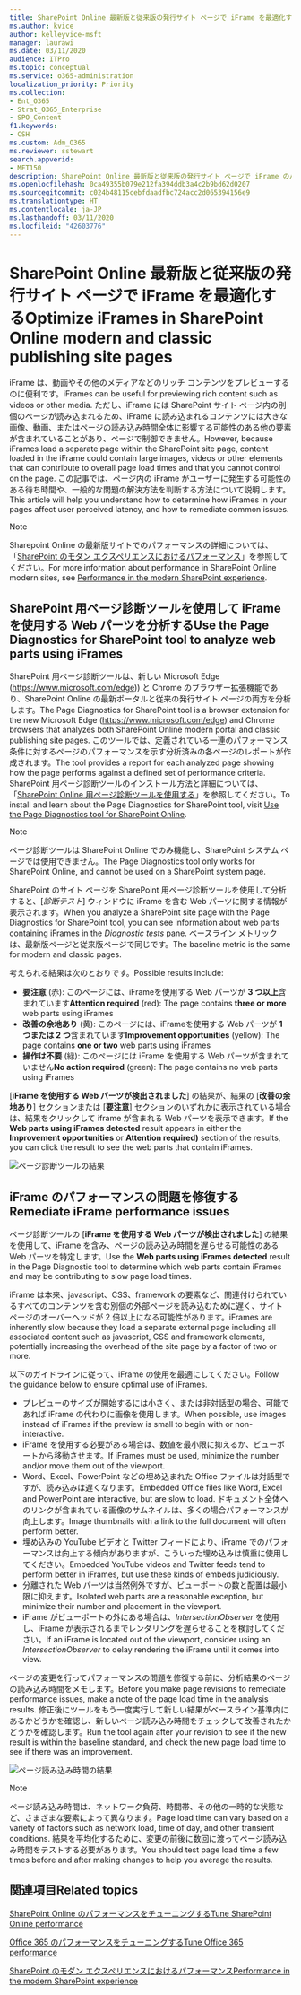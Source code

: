 ```yaml
---
title: SharePoint Online 最新版と従来版の発行サイト ページで iFrame を最適化する
ms.author: kvice
author: kelleyvice-msft
manager: laurawi
ms.date: 03/11/2020
audience: ITPro
ms.topic: conceptual
ms.service: o365-administration
localization_priority: Priority
ms.collection:
- Ent_O365
- Strat_O365_Enterprise
- SPO_Content
f1.keywords:
- CSH
ms.custom: Adm_O365
ms.reviewer: sstewart
search.appverid:
- MET150
description: SharePoint Online 最新版と従来版の発行サイト ページで iFrame のパフォーマンスを最適化する方法について説明します。
ms.openlocfilehash: 0ca49355b079e212fa394ddb3a4c2b9bd62d0207
ms.sourcegitcommit: c024b48115cebfdaadfbc724acc2d065394156e9
ms.translationtype: HT
ms.contentlocale: ja-JP
ms.lasthandoff: 03/11/2020
ms.locfileid: "42603776"
---
```

# <a name="optimize-iframes-in-sharepoint-online-modern-and-classic-publishing-site-pages"></a><span data-ttu-id="af8cf-103">SharePoint Online 最新版と従来版の発行サイト ページで iFrame を最適化する</span><span class="sxs-lookup"><span data-stu-id="af8cf-103">Optimize iFrames in SharePoint Online modern and classic publishing site pages</span></span>

<span data-ttu-id="af8cf-104">iFrame は、動画やその他のメディアなどのリッチ コンテンツをプレビューするのに便利です。</span><span class="sxs-lookup"><span data-stu-id="af8cf-104">iFrames can be useful for previewing rich content such as videos or other media.</span></span> <span data-ttu-id="af8cf-105">ただし、iFrame には SharePoint サイト ページ内の別個のページが読み込まれるため、iFrame に読み込まれるコンテンツには大きな画像、動画、またはページの読み込み時間全体に影響する可能性のある他の要素が含まれていることがあり、ページで制御できません。</span><span class="sxs-lookup"><span data-stu-id="af8cf-105">However, because iFrames load a separate page within the SharePoint site page, content loaded in the iFrame could contain large images, videos or other elements that can contribute to overall page load times and that you cannot control on the page.</span></span> <span data-ttu-id="af8cf-106">この記事では、ページ内の iFrame がユーザーに発生する可能性のある待ち時間や、一般的な問題の解決方法を判断する方法について説明します。</span><span class="sxs-lookup"><span data-stu-id="af8cf-106">This article will help you understand how to determine how iFrames in your pages affect user perceived latency, and how to remediate common issues.</span></span>

>[!NOTE]
><span data-ttu-id="af8cf-107">Sharepoint Online の最新版サイトでのパフォーマンスの詳細については、「[SharePoint のモダン エクスペリエンスにおけるパフォーマンス](https://docs.microsoft.com/sharepoint/modern-experience-performance)」を参照してください。</span><span class="sxs-lookup"><span data-stu-id="af8cf-107">For more information about performance in SharePoint Online modern sites, see [Performance in the modern SharePoint experience](https://docs.microsoft.com/sharepoint/modern-experience-performance).</span></span>

## <a name="use-the-page-diagnostics-for-sharepoint-tool-to-analyze-web-parts-using-iframes"></a><span data-ttu-id="af8cf-108">SharePoint 用ページ診断ツールを使用して iFrame を使用する Web パーツを分析する</span><span class="sxs-lookup"><span data-stu-id="af8cf-108">Use the Page Diagnostics for SharePoint tool to analyze web parts using iFrames</span></span>

<span data-ttu-id="af8cf-109">SharePoint 用ページ診断ツールは、新しい Microsoft Edge (https://www.microsoft.com/edge)) と Chrome のブラウザー拡張機能であり、SharePoint Online の最新ポータルと従来の発行サイト ページの両方を分析します。</span><span class="sxs-lookup"><span data-stu-id="af8cf-109">The Page Diagnostics for SharePoint tool is a browser extension for the new Microsoft Edge (https://www.microsoft.com/edge) and Chrome browsers that analyzes both SharePoint Online modern portal and classic publishing site pages.</span></span> <span data-ttu-id="af8cf-110">このツールでは、定義されている一連のパフォーマンス条件に対するページのパフォーマンスを示す分析済みの各ページのレポートが作成されます。</span><span class="sxs-lookup"><span data-stu-id="af8cf-110">The tool provides a report for each analyzed page showing how the page performs against a defined set of performance criteria.</span></span> <span data-ttu-id="af8cf-111">SharePoint 用ページ診断ツールのインストール方法と詳細については、「[SharePoint Online 用ページ診断ツールを使用する](page-diagnostics-for-spo.md)」を参照してください。</span><span class="sxs-lookup"><span data-stu-id="af8cf-111">To install and learn about the Page Diagnostics for SharePoint tool, visit [Use the Page Diagnostics tool for SharePoint Online](page-diagnostics-for-spo.md).</span></span>

>[!NOTE]
><span data-ttu-id="af8cf-112">ページ診断ツールは SharePoint Online でのみ機能し、SharePoint システム ページでは使用できません。</span><span class="sxs-lookup"><span data-stu-id="af8cf-112">The Page Diagnostics tool only works for SharePoint Online, and cannot be used on a SharePoint system page.</span></span>

<span data-ttu-id="af8cf-113">SharePoint のサイト ページを SharePoint 用ページ診断ツールを使用して分析すると、[_診断テスト_] ウィンドウに iFrame を含む Web パーツに関する情報が表示されます。</span><span class="sxs-lookup"><span data-stu-id="af8cf-113">When you analyze a SharePoint site page with the Page Diagnostics for SharePoint tool, you can see information about web parts containing iFrames in the _Diagnostic tests_ pane.</span></span> <span data-ttu-id="af8cf-114">ベースライン メトリックは、最新版ページと従来版ページで同じです。</span><span class="sxs-lookup"><span data-stu-id="af8cf-114">The baseline metric is the same for modern and classic pages.</span></span>

<span data-ttu-id="af8cf-115">考えられる結果は次のとおりです。</span><span class="sxs-lookup"><span data-stu-id="af8cf-115">Possible results include:</span></span>

- <span data-ttu-id="af8cf-116">**要注意** (赤): このページには、iFrameを使用する Web パーツが **3 つ以上**含まれています</span><span class="sxs-lookup"><span data-stu-id="af8cf-116">**Attention required** (red): The page contains **three or more** web parts using iFrames</span></span>
- <span data-ttu-id="af8cf-117">**改善の余地あり** (黄): このページには、iFrameを使用する Web パーツが **1 つまたは 2 つ**含まれています</span><span class="sxs-lookup"><span data-stu-id="af8cf-117">**Improvement opportunities** (yellow): The page contains **one or two** web parts using iFrames</span></span>
- <span data-ttu-id="af8cf-118">**操作は不要** (緑): このページには iFrame を使用する Web パーツが含まれていません</span><span class="sxs-lookup"><span data-stu-id="af8cf-118">**No action required** (green): The page contains no web parts using iFrames</span></span>

<span data-ttu-id="af8cf-119">[**iFrame を使用する Web パーツが検出されました**] の結果が、結果の [**改善の余地あり**] セクションまたは [**要注意**] セクションのいずれかに表示されている場合は、結果をクリックして iframe が含まれる Web パーツを表示できます。</span><span class="sxs-lookup"><span data-stu-id="af8cf-119">If the **Web parts using iFrames detected** result appears in either the **Improvement opportunities** or **Attention required)** section of the results, you can click the result to see the web parts that contain iFrames.</span></span>

![ページ診断ツールの結果](media/modern-portal-optimization/pagediag-iframe-yellow.png)

## <a name="remediate-iframe-performance-issues"></a><span data-ttu-id="af8cf-121">iFrame のパフォーマンスの問題を修復する</span><span class="sxs-lookup"><span data-stu-id="af8cf-121">Remediate iFrame performance issues</span></span>

<span data-ttu-id="af8cf-122">ページ診断ツールの [**iFrame を使用する Web パーツが検出されました**] の結果を使用して、iFrame を含み、ページの読み込み時間を遅らせる可能性のある Web パーツを特定します。</span><span class="sxs-lookup"><span data-stu-id="af8cf-122">Use the **Web parts using iFrames detected** result in the Page Diagnostic tool to determine which web parts contain iFrames and may be contributing to slow page load times.</span></span>

<span data-ttu-id="af8cf-123">iFrame は本来、javascript、CSS、framework の要素など、関連付けられているすべてのコンテンツを含む別個の外部ページを読み込むために遅く、サイト ページのオーバーヘッドが 2 倍以上になる可能性があります。</span><span class="sxs-lookup"><span data-stu-id="af8cf-123">iFrames are inherently slow because they load a separate external page including all associated content such as javascript, CSS and framework elements, potentially increasing the overhead of the site page by a factor of two or more.</span></span>

<span data-ttu-id="af8cf-124">以下のガイドラインに従って、iFrame の使用を最適にしてください。</span><span class="sxs-lookup"><span data-stu-id="af8cf-124">Follow the guidance below to ensure optimal use of iFrames.</span></span>

- <span data-ttu-id="af8cf-125">プレビューのサイズが開始するには小さく、または非対話型の場合、可能であれば iFrame の代わりに画像を使用します。</span><span class="sxs-lookup"><span data-stu-id="af8cf-125">When possible, use images instead of iFrames if the preview is small to begin with or non-interactive.</span></span>
- <span data-ttu-id="af8cf-126">iFrame を使用する必要がある場合は、数値を最小限に抑えるか、ビューポートから移動させます。</span><span class="sxs-lookup"><span data-stu-id="af8cf-126">If iFrames must be used, minimize the number and/or move them out of the viewport.</span></span>
- <span data-ttu-id="af8cf-127">Word、Excel、PowerPoint などの埋め込まれた Office ファイルは対話型ですが、読み込みは遅くなります。</span><span class="sxs-lookup"><span data-stu-id="af8cf-127">Embedded Office files like Word, Excel and PowerPoint are interactive, but are slow to load.</span></span> <span data-ttu-id="af8cf-128">ドキュメント全体へのリンクが含まれている画像のサムネイルは、多くの場合パフォーマンスが向上します。</span><span class="sxs-lookup"><span data-stu-id="af8cf-128">Image thumbnails with a link to the full document will often perform better.</span></span>
- <span data-ttu-id="af8cf-129">埋め込みの YouTube ビデオと Twitter フィードにより、iFrame でのパフォーマンスは向上する傾向がありますが、こういった埋め込みは慎重に使用してください。</span><span class="sxs-lookup"><span data-stu-id="af8cf-129">Embedded YouTube videos and Twitter feeds tend to perform better in iFrames, but use these kinds of embeds judiciously.</span></span>
- <span data-ttu-id="af8cf-130">分離された Web パーツは当然例外ですが、ビューポートの数と配置は最小限に抑えます。</span><span class="sxs-lookup"><span data-stu-id="af8cf-130">Isolated web parts are a reasonable exception, but minimize their number and placement in the viewport.</span></span>
- <span data-ttu-id="af8cf-131">iFrame がビューポートの外にある場合は、_IntersectionObserver_ を使用し、iFrame が表示されるまでレンダリングを遅らせることを検討してください。</span><span class="sxs-lookup"><span data-stu-id="af8cf-131">If an iFrame is located out of the viewport, consider using an _IntersectionObserver_ to delay rendering the iFrame until it comes into view.</span></span>

<span data-ttu-id="af8cf-132">ページの変更を行ってパフォーマンスの問題を修復する前に、分析結果のページの読み込み時間をメモします。</span><span class="sxs-lookup"><span data-stu-id="af8cf-132">Before you make page revisions to remediate performance issues, make a note of the page load time in the analysis results.</span></span> <span data-ttu-id="af8cf-133">修正後にツールをもう一度実行して新しい結果がベースライン基準内にあるかどうかを確認し、新しいページ読み込み時間をチェックして改善されたかどうかを確認します。</span><span class="sxs-lookup"><span data-stu-id="af8cf-133">Run the tool again after your revision to see if the new result is within the baseline standard, and check the new page load time to see if there was an improvement.</span></span>

![ページ読み込み時間の結果](media/modern-portal-optimization/pagediag-page-load-time.png)

>[!NOTE]
><span data-ttu-id="af8cf-135">ページ読み込み時間は、ネットワーク負荷、時間帯、その他の一時的な状態など、さまざまな要素によって異なります。</span><span class="sxs-lookup"><span data-stu-id="af8cf-135">Page load time can vary based on a variety of factors such as network load, time of day, and other transient conditions.</span></span> <span data-ttu-id="af8cf-136">結果を平均化するために、変更の前後に数回に渡ってページ読み込み時間をテストする必要があります。</span><span class="sxs-lookup"><span data-stu-id="af8cf-136">You should test page load time a few times before and after making changes to help you average the results.</span></span>

## <a name="related-topics"></a><span data-ttu-id="af8cf-137">関連項目</span><span class="sxs-lookup"><span data-stu-id="af8cf-137">Related topics</span></span>

[<span data-ttu-id="af8cf-138">SharePoint Online のパフォーマンスをチューニングする</span><span class="sxs-lookup"><span data-stu-id="af8cf-138">Tune SharePoint Online performance</span></span>](tune-sharepoint-online-performance.md)

[<span data-ttu-id="af8cf-139">Office 365 のパフォーマンスをチューニングする</span><span class="sxs-lookup"><span data-stu-id="af8cf-139">Tune Office 365 performance</span></span>](tune-office-365-performance.md)

[<span data-ttu-id="af8cf-140">SharePoint のモダン エクスペリエンスにおけるパフォーマンス</span><span class="sxs-lookup"><span data-stu-id="af8cf-140">Performance in the modern SharePoint experience</span></span>](https://docs.microsoft.com/sharepoint/modern-experience-performance)
